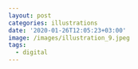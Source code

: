```yaml
---
layout: post
categories: illustrations
date: '2020-01-26T12:05:23+03:00'
image: /images/illustration_9.jpeg
tags:
  - digital
---
```

